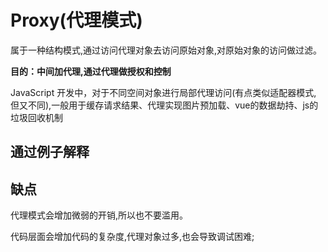 # Proxy(代理模式)
属于一种结构模式,通过访问代理对象去访问原始对象,对原始对象的访问做过滤。

**目的：中间加代理,通过代理做授权和控制**

JavaScript 开发中，对于不同空间对象进行局部代理访问(有点类似适配器模式, 但又不同),一般用于缓存请求结果、代理实现图片预加载、vue的数据劫持、js的垃圾回收机制

## 通过例子解释


## 缺点
代理模式会增加微弱的开销,所以也不要滥用。

代码层面会增加代码的复杂度,代理对象过多,也会导致调试困难;